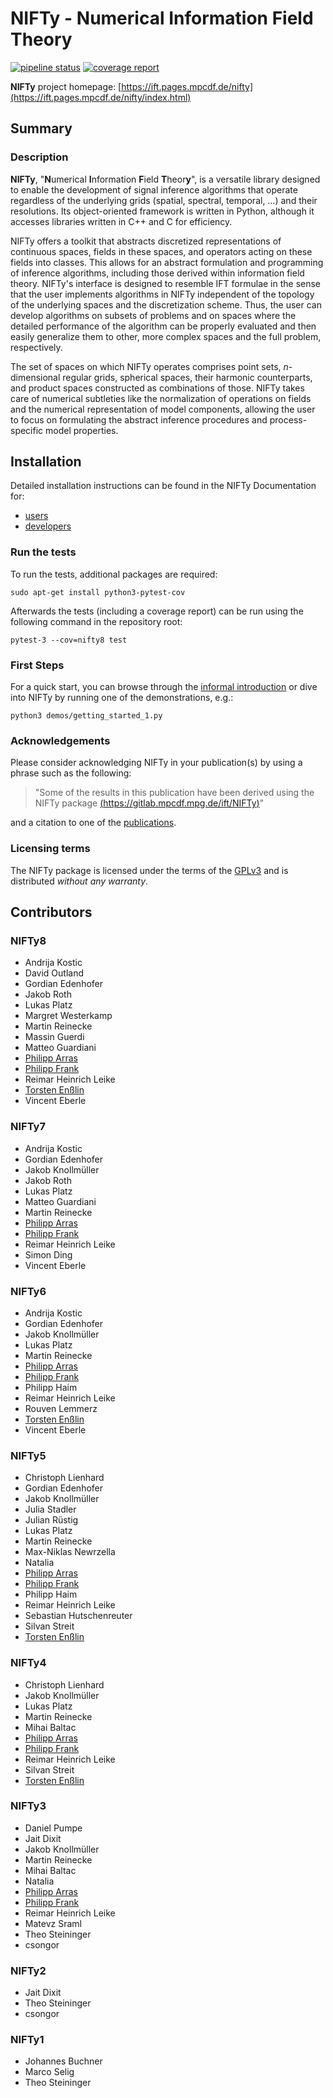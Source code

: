 NIFTy - Numerical Information Field Theory
==========================================
[![pipeline status](https://gitlab.mpcdf.mpg.de/ift/nifty/badges/NIFTy_8/pipeline.svg)](https://gitlab.mpcdf.mpg.de/ift/nifty/-/commits/NIFTy_8)
[![coverage report](https://gitlab.mpcdf.mpg.de/ift/nifty/badges/NIFTy_8/coverage.svg)](https://gitlab.mpcdf.mpg.de/ift/nifty/-/commits/NIFTy_8)

**NIFTy** project homepage:
[https://ift.pages.mpcdf.de/nifty](https://ift.pages.mpcdf.de/nifty/index.html)

Summary
-------

### Description

**NIFTy**, "**N**umerical **I**nformation **F**ield **T**heor<strong>y</strong>", is
a versatile library designed to enable the development of signal
inference algorithms that operate regardless of the underlying grids
(spatial, spectral, temporal, …) and their resolutions.
Its object-oriented framework is written in Python, although it accesses
libraries written in C++ and C for efficiency.

NIFTy offers a toolkit that abstracts discretized representations of
continuous spaces, fields in these spaces, and operators acting on
these fields into classes.
This allows for an abstract formulation and programming of inference
algorithms, including those derived within information field theory.
NIFTy's interface is designed to resemble IFT formulae in the sense
that the user implements algorithms in NIFTy independent of the topology
of the underlying spaces and the discretization scheme.
Thus, the user can develop algorithms on subsets of problems and on
spaces where the detailed performance of the algorithm can be properly
evaluated and then easily generalize them to other, more complex spaces
and the full problem, respectively.

The set of spaces on which NIFTy operates comprises point sets,
*n*-dimensional regular grids, spherical spaces, their harmonic
counterparts, and product spaces constructed as combinations of those.
NIFTy takes care of numerical subtleties like the normalization of
operations on fields and the numerical representation of model
components, allowing the user to focus on formulating the abstract
inference procedures and process-specific model properties.


Installation
------------

Detailed installation instructions can be found in the NIFTy Documentation for:

- [users](http://ift.pages.mpcdf.de/nifty/nifty8/user/installation.html)
- [developers](http://ift.pages.mpcdf.de/nifty/nifty8/dev/index.html) 

### Run the tests

To run the tests, additional packages are required:

    sudo apt-get install python3-pytest-cov

Afterwards the tests (including a coverage report) can be run using the
following command in the repository root:

    pytest-3 --cov=nifty8 test

### First Steps

For a quick start, you can browse through the [informal
introduction](https://ift.pages.mpcdf.de/nifty/nifty8/user/code.html) or
dive into NIFTy by running one of the demonstrations, e.g.:

    python3 demos/getting_started_1.py

### Acknowledgements

Please consider acknowledging NIFTy in your publication(s) by using a phrase
such as the following:

> "Some of the results in this publication have been derived using the
> NIFTy package [(https://gitlab.mpcdf.mpg.de/ift/NIFTy)](https://gitlab.mpcdf.mpg.de/ift/NIFTy)"

and a citation to one of the [publications](https://ift.pages.mpcdf.de/nifty/nifty8/user/citations.html).


### Licensing terms

The NIFTy package is licensed under the terms of the
[GPLv3](https://www.gnu.org/licenses/gpl.html) and is distributed
*without any warranty*.


Contributors
------------

### NIFTy8

- Andrija Kostic
- David Outland
- Gordian Edenhofer
- Jakob Roth
- Lukas Platz
- Margret Westerkamp
- Martin Reinecke
- Massin Guerdi
- Matteo Guardiani
- [Philipp Arras](https://philipp-arras.de)
- [Philipp Frank](http://www.ph-frank.de)
- Reimar Heinrich Leike
- [Torsten Enßlin](https://wwwmpa.mpa-garching.mpg.de/~ensslin/)
- Vincent Eberle

### NIFTy7

- Andrija Kostic
- Gordian Edenhofer
- Jakob Knollmüller
- Jakob Roth
- Lukas Platz
- Matteo Guardiani
- Martin Reinecke
- [Philipp Arras](https://philipp-arras.de)
- [Philipp Frank](http://www.ph-frank.de)
- Reimar Heinrich Leike
- Simon Ding
- Vincent Eberle

### NIFTy6

- Andrija Kostic
- Gordian Edenhofer
- Jakob Knollmüller
- Lukas Platz
- Martin Reinecke
- [Philipp Arras](https://philipp-arras.de)
- [Philipp Frank](http://www.ph-frank.de)
- Philipp Haim
- Reimar Heinrich Leike
- Rouven Lemmerz
- [Torsten Enßlin](https://wwwmpa.mpa-garching.mpg.de/~ensslin/)
- Vincent Eberle


### NIFTy5

- Christoph Lienhard
- Gordian Edenhofer
- Jakob Knollmüller
- Julia Stadler
- Julian Rüstig
- Lukas Platz
- Martin Reinecke
- Max-Niklas Newrzella
- Natalia
- [Philipp Arras](https://philipp-arras.de)
- [Philipp Frank](http://www.ph-frank.de)
- Philipp Haim
- Reimar Heinrich Leike
- Sebastian Hutschenreuter
- Silvan Streit
- [Torsten Enßlin](https://wwwmpa.mpa-garching.mpg.de/~ensslin/)


### NIFTy4

- Christoph Lienhard
- Jakob Knollmüller
- Lukas Platz
- Martin Reinecke
- Mihai Baltac
- [Philipp Arras](https://philipp-arras.de)
- [Philipp Frank](http://www.ph-frank.de)
- Reimar Heinrich Leike
- Silvan Streit
- [Torsten Enßlin](https://wwwmpa.mpa-garching.mpg.de/~ensslin/)


### NIFTy3

- Daniel Pumpe
- Jait Dixit
- Jakob Knollmüller
- Martin Reinecke
- Mihai Baltac
- Natalia
- [Philipp Arras](https://philipp-arras.de)
- [Philipp Frank](http://www.ph-frank.de)
- Reimar Heinrich Leike
- Matevz Sraml
- Theo Steininger
- csongor

### NIFTy2

- Jait Dixit
- Theo Steininger
- csongor


### NIFTy1

- Johannes Buchner
- Marco Selig
- Theo Steininger

